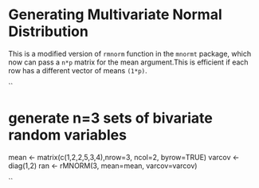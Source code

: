 # Generating Multivariate Normal Distribution
This is a modified version of ``rmnorm`` function in the ``mnormt`` package, which now can pass a ``n*p`` matrix for the mean argument.This is efficient if each row has a different vector of means ``(1*p)``.

``
# generate n=3 sets of bivariate random variables

mean <- matrix(c(1,2,2,5,3,4),nrow=3, ncol=2, byrow=TRUE)
varcov <- diag(1,2)
ran <- rMNORM(3, mean=mean, varcov=varcov)

``

